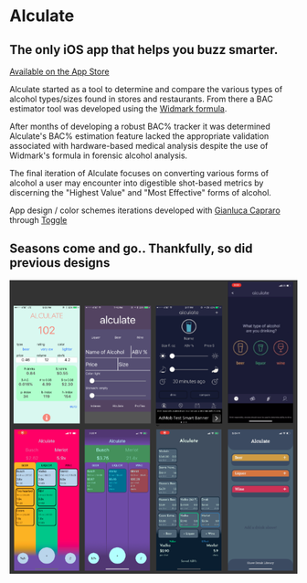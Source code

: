 # Alculate
## The only iOS app that helps you buzz smarter.

[Available on the App Store](https://apps.apple.com/us/app/alculate/id1480777005)

Alculate started as a tool to determine and compare the various types of alcohol types/sizes found in stores and restaurants. From there a BAC estimator tool was developed using the [Widmark formula](https://www.google.com/search?q=widmark+formula&oq=widmark+formula&aqs=chrome.0.0l8.3298j0j7&sourceid=chrome&ie=UTF-8).

After months of developing a robust BAC% tracker it was determined Alculate's BAC% estimation feature lacked the appropriate validation associated with hardware-based medical analysis despite the use of Widmark's formula in forensic alcohol analysis.

The final iteration of Alculate focuses on converting various forms of alcohol a user may encounter into digestible shot-based metrics by discerning the "Highest Value" and "Most Effective" forms of alcohol.

App design / color schemes iterations developed with [Gianluca Capraro](https://github.com/gmcapra) through [Toggle](https://www.toggle.llc/)

## Seasons come and go.. Thankfully, so did previous designs
![DesignChanges](https://github.com/maxrgnt/Alculate/blob/master/DesignChanges.png)


